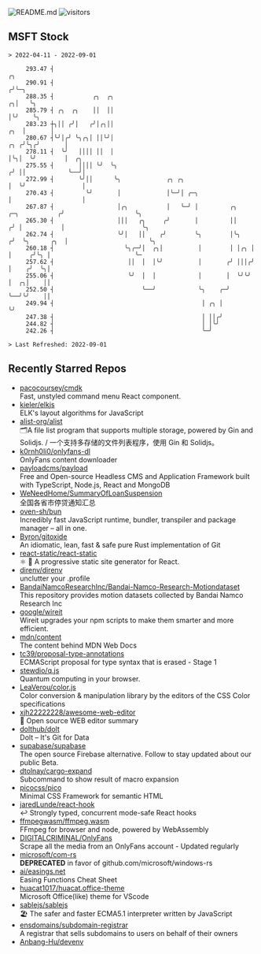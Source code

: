 ![README.md](https://github.com/Gerhut/Gerhut/workflows/README.md/badge.svg)
![visitors](https://visitors.vercel.app/Gerhut/Gerhut?token=8cf69d1f6813d272ef062726b6070c9be4ff72038cfe5a7ded7384a8da65d866)

## MSFT Stock

```
> 2022-04-11 - 2022-09-01

     293.47 ┤                                                                                     ╭╮             
     290.91 ┤                                                                                    ╭╯╰─╮           
     288.35 ┤           ╭╮  ╭╮                                                                 ╭╮│   ╰╮          
     285.79 ┤ ╭╮  ╭╮    ││  ││                                                                 │╰╯    ╰╮         
     283.23 ┼╮││ ╭╯│   ╭╯│╭╮││                                                             ╭╮  │       │         
     280.67 ┤╰╯│╭╯ ╰╮╭╮│ ││╰╯│                                                         ╭╮ ╭╯╰╮╭╯       │         
     278.11 ┤  ╰╯   ││││ ││  │                                                         │╰╮│  ╰╯        │  ╭╮     
     275.55 ┤       ││││ ╰╯  ╰╮                                                       ╭╯ ││            ╰──╯│     
     272.99 ┤       ╰╯││      ╰╮             ╭╮ ╭╮                                    │  ╰╯                │     
     270.43 ┤         ╰╯       │             │╰─╯│ ╭─╮                                │                    │     
     267.87 ┤                  │╭╮           │   ╰─╯ │         ╭╮      ╭─╮           ╭╯                    ╰╮    
     265.30 ┤                  │││   ╭╮     ╭╯       │         ││     ╭╯ │           │                      ╰╮   
     262.74 ┤                  ╰╯│   ││    ╭╯        ╰╮        │╰╮   ╭╯  ╰╮      ╭╮  │                       ╰╮  
     260.18 ┤                    ╰╮╭─╯│  ╭╮│          │        │ │╭╮ │    │     ╭╯╰╮ │                        ╰─ 
     257.62 ┤                     ││  │  │╰╯          │       ╭╯ │││╭╯    │    ╭╯  ╰╮│                           
     255.06 ┤                     ╰╯  │  │            │       │  ╰╯╰╯     │  ╭╮│    ││                           
     252.50 ┤                         ╰──╯            ╰╮    ╭─╯           ╰──╯╰╯    ││                           
     249.94 ┤                                          │ ╭╮ │                       ╰╯                           
     247.38 ┤                                          │ ││╭╯                                                    
     244.82 ┤                                          │ │╰╯                                                     
     242.26 ┤                                          ╰─╯                                                       

> Last Refreshed: 2022-09-01
```

## Recently Starred Repos

- [pacocoursey/cmdk](https://github.com/pacocoursey/cmdk)  
  Fast, unstyled command menu React component.
- [kieler/elkjs](https://github.com/kieler/elkjs)  
  ELK's layout algorithms for JavaScript
- [alist-org/alist](https://github.com/alist-org/alist)  
  🗂️A file list program that supports multiple storage, powered by Gin and Solidjs. / 一个支持多存储的文件列表程序，使用 Gin 和 Solidjs。
- [k0rnh0li0/onlyfans-dl](https://github.com/k0rnh0li0/onlyfans-dl)  
  OnlyFans content downloader
- [payloadcms/payload](https://github.com/payloadcms/payload)  
  Free and Open-source Headless CMS and Application Framework built with TypeScript, Node.js, React and MongoDB
- [WeNeedHome/SummaryOfLoanSuspension](https://github.com/WeNeedHome/SummaryOfLoanSuspension)  
  全国各省市停贷通知汇总
- [oven-sh/bun](https://github.com/oven-sh/bun)  
  Incredibly fast JavaScript runtime, bundler, transpiler and package manager – all in one.
- [Byron/gitoxide](https://github.com/Byron/gitoxide)  
  An idiomatic, lean, fast & safe pure Rust implementation of Git
- [react-static/react-static](https://github.com/react-static/react-static)  
  ⚛️ 🚀 A progressive static site generator for React.
- [direnv/direnv](https://github.com/direnv/direnv)  
  unclutter your .profile
- [BandaiNamcoResearchInc/Bandai-Namco-Research-Motiondataset](https://github.com/BandaiNamcoResearchInc/Bandai-Namco-Research-Motiondataset)  
  This repository provides motion datasets collected by Bandai Namco Research Inc
- [google/wireit](https://github.com/google/wireit)  
  Wireit upgrades your npm scripts to make them smarter and more efficient.
- [mdn/content](https://github.com/mdn/content)  
  The content behind MDN Web Docs
- [tc39/proposal-type-annotations](https://github.com/tc39/proposal-type-annotations)  
  ECMAScript proposal for type syntax that is erased - Stage 1
- [stewdio/q.js](https://github.com/stewdio/q.js)  
  Quantum computing in your browser.
- [LeaVerou/color.js](https://github.com/LeaVerou/color.js)  
  Color conversion & manipulation library by the editors of the CSS Color specifications
- [xjh22222228/awesome-web-editor](https://github.com/xjh22222228/awesome-web-editor)  
  🔨  Open source WEB editor summary
- [dolthub/dolt](https://github.com/dolthub/dolt)  
  Dolt – It's Git for Data
- [supabase/supabase](https://github.com/supabase/supabase)  
  The open source Firebase alternative. Follow to stay updated about our public Beta.
- [dtolnay/cargo-expand](https://github.com/dtolnay/cargo-expand)  
  Subcommand to show result of macro expansion
- [picocss/pico](https://github.com/picocss/pico)  
  Minimal CSS Framework for semantic HTML
- [jaredLunde/react-hook](https://github.com/jaredLunde/react-hook)  
  ↩ Strongly typed, concurrent mode-safe React hooks
- [ffmpegwasm/ffmpeg.wasm](https://github.com/ffmpegwasm/ffmpeg.wasm)  
  FFmpeg for browser and node, powered by WebAssembly
- [DIGITALCRIMINAL/OnlyFans](https://github.com/DIGITALCRIMINAL/OnlyFans)  
  Scrape all the media from an OnlyFans account - Updated regularly
- [microsoft/com-rs](https://github.com/microsoft/com-rs)  
  **DEPRECATED** in favor of github.com/microsoft/windows-rs
- [ai/easings.net](https://github.com/ai/easings.net)  
  Easing Functions Cheat Sheet
- [huacat1017/huacat.office-theme](https://github.com/huacat1017/huacat.office-theme)  
  Microsoft Office(like) theme for VScode
- [sablejs/sablejs](https://github.com/sablejs/sablejs)  
  🏖️ The safer and faster ECMA5.1 interpreter written by JavaScript
- [ensdomains/subdomain-registrar](https://github.com/ensdomains/subdomain-registrar)  
  A registrar that sells subdomains to users on behalf of their owners
- [Anbang-Hu/devenv](https://github.com/Anbang-Hu/devenv)  
